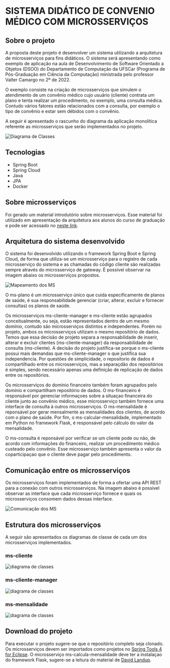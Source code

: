 # SISTEMA DIDÁTICO DE CONVENIO MÉDICO COM MICROSSERVIÇOS

## Sobre o projeto

A proposta deste projeto é desenvolver um sistema utilizando a arquitetura de microsserviços para fins didáticos. O sistema será apresentando como exemplo de aplicação na aula de Desenvolvimento de Software Orientado a Objetos (DSOO) do Departamento de Computação da UFSCar (Programa de Pós-Graduação em Ciência da Computação) ministrada pelo professor Valter Camargo no 2º de 2022.

O exemplo consiste na criação de microsserviços que simulem o atendimento de um convênio médico cujo usuário (cliente) contrata um plano e tenta realizar um procedimento, no exemplo, uma consulta médica. Contudo vários fatores estão relacionados com a consulta, por exemplo o tipo de convênio e estar sem débidos com o convênio.

A seguir é apresentado o rascunho do diagrama da aplicação monolítica referente as microsserviços que serão implementados no projeto.

![Diagrama de Classes](https://github.com/ednilsonrossi/dsoo_ms_convenio_medico/blob/5b3598ae743537ffb7e8613c8c0ae675d25da617/assets/diagrama_monolito.png)

## Tecnologias

- Spring Boot
- Spring Cloud
- Java
- JPA
- Docker

## Sobre microsserviços

Foi gerado um material introdutório sobre microsserviços. Esse material foi utilizado em apresentação da arquitetura aos alunos do curso de graduação e pode ser acessado no [neste link](https://docs.google.com/presentation/d/e/2PACX-1vQWzp3pQKrdTQOGXOB9WBFGLcvWeO4nNc-xUf1sMvorRrPIYQ3Q6WC4dmEtYuevoWCUzLUqoLzdAI_Z/pub?start=false&loop=true&delayms=5000).

## Arquitetura do sistema desenvolvido

O sistema foi desenvolvido utilizando o framework Spring Boot e Spring Cloud, de forma que utiliza-se um microsserviço para o registro de cada microsserviço do sistema e as chamadas do código cliente são realizadas sempre através do microsserviço de gateway. É possível observar na imagem abaixo os microsserviços propostos.

![Mapeamento dos MS](assets/DSOO_Exemplo_MS_2.jpg)

O ms-plano é um microsserviço único que cuida especificamente de planos de saúde, é sua responsabilidade gerenciar (criar, alterar, excluir e fornecer consultas) os planos de saúde. 

Os microsserviços ms-cliente-manager e ms-cliente estão agrupados conceitualmente, ou seja, estão representados dentro de um mesmo domínio, contudo são microsserviços distintos e independentes. Porém no projeto, ambos os microsserviços utilizam o mesmo repositório de dados. Temos que essa decisão de projeto separa a responsabilidade de inserir, alterar e excluir clientes (ms-cliente-manager) da responsabilidade de consulta (ms-cliente). A decisão do projeto justifica-se porque o ms-cliente possui mais demandas que ms-cliente-manager o que justifica sua independencia. Por questões de simplicidade, o repositorio de dados é compartilhado entre os microsserviços, mas a separaçdão dos repositórios é simples, sendo necessário apenas uma definição de replicação de dados entre os repositórios.

Os microsserviços do domínio financeiro também foram agrupados pelo domínio e compartilham repositório de dados. O ms-financeiro é responsável por gerenciar informaçoes sobre a situaçao financeira do cliente junto ao convênio médico, esse microsserviço também fornece uma interface de consulta à outros microsserviços. O ms-mensalidade é reponsável por gerar mensalmente as mensalidades dos clientes, de acordo com o plano de saúde. Por fim, o ms-calcular-mensalidade, implementado em Python no framework Flask, é responsável pelo cálculo do valor da mensalidade.

O ms-consulta é reponsável por verificar se um cliente pode ou não, de acordo com informações do financeiro, realizar um procedimento médico custeado pelo convênio. Esse microsserviço também apresenta o valor da coparticipaçao que o cliente deve pagar pelo procedimento.

## Comunicação entre os microsserviços

Os microsserviços foram implementados de forma a ofertar uma API REST para a conexão com outros microsserviços. Na imagem abaixo é possível observar as interface que cada microsserviço fornece e quais os microsserviços consomem dados dessas interface.

![Comunicação dos MS](assets/dsoo_ms_sistema-comunicacao.png)

## Estrutura dos microsserviços

A seguir são apresentados os diagramas de classe de cada um dos microsserviços implementados.

### ms-cliente

![diagrama de classes](assets/ms-cliente-class_diagram.png)

### ms-cliente-manager

![diagrama de classes](assets/ms-cliente-manager-class-diagram.png)

### ms-mensalidade

![diagrama de classes](assets/ms-mensalidade-class-diagram.png)


## Download do projeto

Para executar o projeto sugere-se que o repositório completo seja clonado. Os microsserviços devem ser importados como projetos no [Spring Tools 4 for Eclipse](https://spring.io/tools). O microsserviço ms-calcula-mensalidade deve ter a instalaçao do framework Flask, sugere-se a leitura do material de [David Landup](https://stackabuse.com/spring-boot-and-flask-microservices-eureka-client/?utm_source=pocket_saves).


